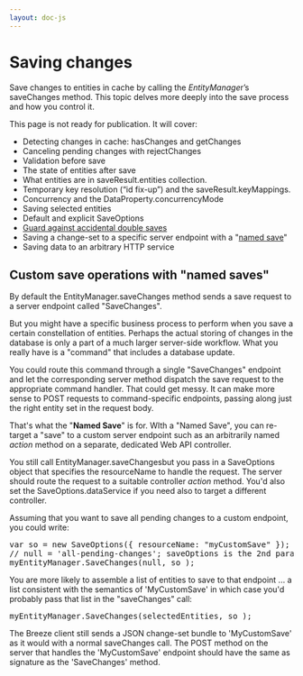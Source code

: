 ```yaml
---
layout: doc-js
---
```

<h1>Saving changes</h1>

<p>Save changes to entities in cache by calling the <em>EntityManage</em>r&rsquo;s <span class="codeword">saveChanges</span> method. This topic delves more deeply into the save process and how you control it.</p>

<p>This page is not ready for publication. It will cover:</p>

<ul>
	<li>Detecting changes in cache: <span class="codeword">hasChanges</span> and <span class="codeword">getChanges</span></li>
	<li>Canceling pending changes with <span class="codeword">rejectChanges</span></li>
	<li>Validation before save</li>
	<li>The state of entities after save</li>
	<li>What entities are in <span class="codeword">saveResult.entities</span> collection.</li>
	<li>Temporary key resolution (&ldquo;id fix-up&rdquo;) and the <span class="codeword">saveResult.keyMappings</span>.</li>
	<li>Concurrency and the <span class="codeword">DataProperty.concurrencyMode</span></li>
	<li>Saving selected entities</li>
	<li>Default and explicit <span class="codeword">SaveOptions</span></li>
	<li><a href="/doc-cool-breezes/concurrent-saves.html">Guard against accidental double saves</a></li>
	<li>Saving a change-set to a specific server endpoint with a &quot;<a href="#NamedSave">named save</a>&quot;</li>
	<li>Saving data to an arbitrary HTTP service</li>
</ul>

<h2><a name="NamedSave"></a>Custom save operations with &quot;named saves&quot;</h2>

<p>By default the <span class="codeword">EntityManager.saveChanges</span> method sends a save request to a server endpoint called &quot;SaveChanges&quot;.</p>

<p>But you might have a specific business process to perform when you save a certain constellation of entities. Perhaps the actual storing of changes in the database is only a part of a much larger server-side workflow. What you really have is a &quot;command&quot; that includes a database update.</p>

<p>You could route this command through a single &quot;SaveChanges&quot; endpoint and let the corresponding server method dispatch the save request to the appropriate command handler. That could get messy. It can make more sense to POST requests to command-specific endpoints, passing along just the right entity set in the request body.</p>

<p>That&#39;s what the &quot;<strong>Named Save</strong>&quot; is for. WIth a &quot;Named Save&quot;, you can re-target a &quot;save&quot; to a custom server endpoint such as an arbitrarily named <em>action </em>method on a separate, dedicated Web API controller.</p>

<p>You still call <span class="codeword">EntityManager.saveChanges</span>but you pass in a <span class="codeword">SaveOptions</span> object that specifies the <span class="codeword">resourceName</span> to handle the request. The server should route the request to a suitable controller <em>action</em> method. You&#39;d also set the <span class="codeword">SaveOptions.dataService</span> if you need also to target a different controller.</p>

<p>Assuming that you want to save all pending changes to a custom endpoint, you could write:</p>

<pre class="brush:jscript;">
var so = new SaveOptions({ resourceName: &quot;myCustomSave&quot; });
// null = &#39;all-pending-changes&#39;; saveOptions is the 2nd parameter
myEntityManager.SaveChanges(null, so ); 
</pre>

<p>You are more likely to assemble a list of entities to save to that endpoint ... a list consistent with the semantics of &#39;MyCustomSave&#39; in which case you&#39;d probably pass that list in the &quot;saveChanges&quot; call:</p>

<pre class="brush:jscript;">
myEntityManager.SaveChanges(selectedEntities, so ); 
</pre>

<p>The Breeze client still sends a JSON change-set bundle to &#39;MyCustomSave&#39; as it would with a normal <span class="codeword">saveChanges </span> call. The POST method on the server that handles the &#39;MyCustomSave&#39; endpoint should have the same as signature as the &#39;SaveChanges&#39; method.</p>

<p>&nbsp;</p>
